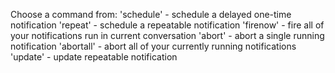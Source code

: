 Choose a command from:
'schedule' - schedule a delayed one-time notification
'repeat' - schedule a repeatable notification
'firenow' - fire all of your notifications run in current conversation
'abort' - abort a single running notification
'abortall' - abort all of your currently running notifications
'update' - update repeatable notification